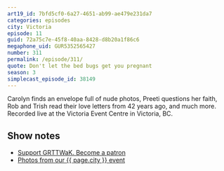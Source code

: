 ```yaml
---
art19_id: 7bfd5cf0-6a27-4651-ab99-ae479e231da7
categories: episodes
city: Victoria
episode: 11
guid: 72a75c7e-45f8-40aa-8428-d8b20a1f86c6
megaphone_uid: GUR5352565427
number: 311
permalink: /episode/311/
quote: Don't let the bed bugs get you pregnant
season: 3
simplecast_episode_id: 38149
---
```


Carolyn finds an envelope full of nude photos, Preeti questions her faith, Rob and Trish read their love letters from 42 years ago, and much more. Recorded live at the Victoria Event Centre in Victoria, BC.

## Show notes
- [Support GRTTWaK. Become a patron](https://grownupsreadthingstheywroteaskids.com/support/?utm_source=podcast&utm_medium=referral&utm_campaign=311)
- [Photos from our {{ page.city }} event](https://www.facebook.com/media/set/?set=a.10153867748873600.1073741870.121054468599&type=3)